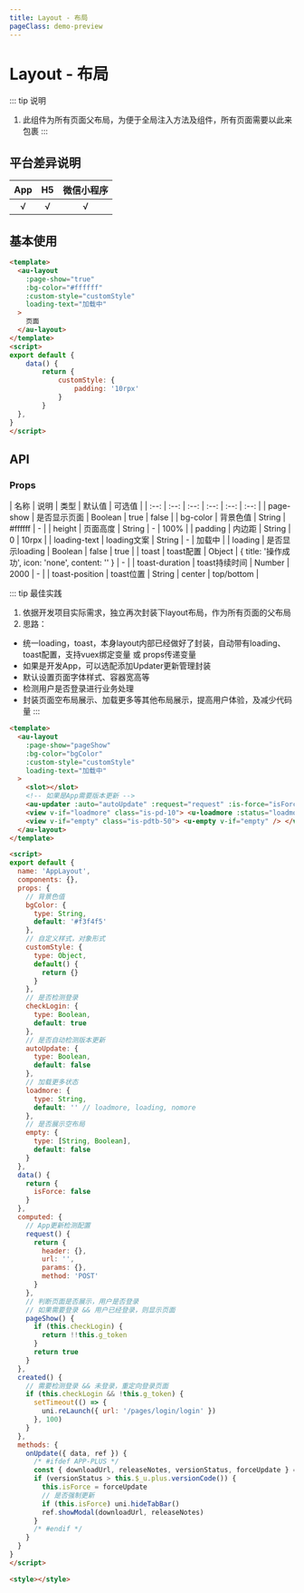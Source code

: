 ```yaml
---
title: Layout - 布局
pageClass: demo-preview
---
```


<DemoPreview url="pages/components/layout"/>

# Layout - 布局

::: tip 说明
1. 此组件为所有页面父布局，为便于全局注入方法及组件，所有页面需要以此来包裹
:::

## 平台差异说明
|  App  |  H5   | 微信小程序 |
| :---: | :---: | :--------: |
|   √   |   √   |     √      |

## 基本使用

```html
<template>
  <au-layout
    :page-show="true"
    :bg-color="#ffffff"
    :custom-style="customStyle"
    loading-text="加载中"
  >
    页面
  </au-layout>
</template>
<script>
export default {
	data() {
		return {
			customStyle: {
				padding: '10rpx'
			}
		}
  },
}
</script>

```
## API
### Props
| 名称 | 说明 | 类型 | 默认值 | 可选值 |
| :--: | :--: | :--: | :--: | :--: | :--: |
| page-show | 是否显示页面 | Boolean |  true  | false  | 
| bg-color | 背景色值 | String |  #ffffff  | -  | 
| height | 页面高度 | String |  -  | 100%  |
| padding | 内边距 | String |  0  | 10rpx | 
| loading-text | loading文案 | String |  -  | 加载中  | 
| loading | 是否显示loading | Boolean |  false  | true  | 
| toast | toast配置 | Object |  { title: '操作成功', icon: 'none', content: '' }  | - | 
| toast-duration | toast持续时间 | Number |  2000  | -  | 
| toast-position | toast位置 |  String |  center  | top/bottom  | 

::: tip 最佳实践
1. 依据开发项目实际需求，独立再次封装下layout布局，作为所有页面的父布局
2. 思路：
* 统一loading，toast，本身layout内部已经做好了封装，自动带有loading、toast配置，支持vuex绑定变量 或 props传递变量
* 如果是开发App，可以选配添加Updater更新管理封装
* 默认设置页面字体样式、容器宽高等
* 检测用户是否登录进行业务处理
* 封装页面空布局展示、加载更多等其他布局展示，提高用户体验，及减少代码量
:::

```html
<template>
  <au-layout
    :page-show="pageShow"
    :bg-color="bgColor"
    :custom-style="customStyle"
    loading-text="加载中"
  >
    <slot></slot>
    <!-- 如果是App需要版本更新 -->
    <au-updater :auto="autoUpdate" :request="request" :is-force="isForce" @result="onUpdate" />
    <view v-if="loadmore" class="is-pd-10"> <u-loadmore :status="loadmore" /> </view>
    <view v-if="empty" class="is-pdtb-50"> <u-empty v-if="empty" /> </view>
  </au-layout>
</template>

<script>
export default {
  name: 'AppLayout',
  components: {},
  props: {
    // 背景色值
    bgColor: {
      type: String,
      default: '#f3f4f5'
    },
    // 自定义样式，对象形式
    customStyle: {
      type: Object,
      default() {
        return {}
      }
    },
    // 是否检测登录
    checkLogin: {
      type: Boolean,
      default: true
    },
    // 是否自动检测版本更新
    autoUpdate: {
      type: Boolean,
      default: false
    },
    // 加载更多状态
    loadmore: {
      type: String,
      default: '' // loadmore, loading, nomore
    },
    // 是否展示空布局
    empty: {
      type: [String, Boolean],
      default: false
    }
  },
  data() {
    return {
      isForce: false
    }
  },
  computed: {
    // App更新检测配置
    request() {
      return {
        header: {},
        url: '',
        params: {},
        method: 'POST'
      }
    },
    // 判断页面是否展示，用户是否登录
    // 如果需要登录 && 用户已经登录，则显示页面
    pageShow() {
      if (this.checkLogin) {
        return !!this.g_token
      }
      return true
    }
  },
  created() {
    // 需要检测登录 && 未登录，重定向登录页面
    if (this.checkLogin && !this.g_token) {
      setTimeout(() => {
        uni.reLaunch({ url: '/pages/login/login' })
      }, 100)
    }
  },
  methods: {
    onUpdate({ data, ref }) {
      /* #ifdef APP-PLUS */
      const { downloadUrl, releaseNotes, versionStatus, forceUpdate } = data.appVersions
      if (versionStatus > this.$_u.plus.versionCode()) {
        this.isForce = forceUpdate
        // 是否强制更新
        if (this.isForce) uni.hideTabBar()
        ref.showModal(downloadUrl, releaseNotes)
      }
      /* #endif */
    }
  }
}
</script>

<style></style>

```
